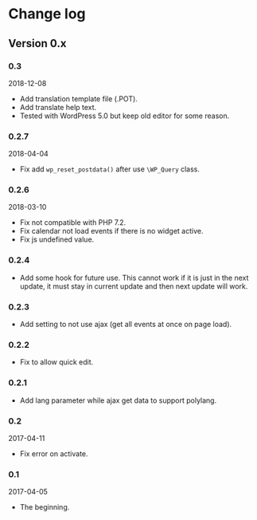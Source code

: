# Change log

## Version 0.x

### 0.3
2018-12-08

* Add translation template file (.POT).
* Add translate help text.
* Tested with WordPress 5.0 but keep old editor for some reason.

### 0.2.7
2018-04-04

* Fix add `wp_reset_postdata()` after use `\WP_Query` class.

### 0.2.6
2018-03-10

* Fix not compatible with PHP 7.2.
* Fix calendar not load events if there is no widget active.
* Fix js undefined value.

### 0.2.4
* Add some hook for future use. This cannot work if it is just in the next update, it must stay in current update and then next update will work.

### 0.2.3
* Add setting to not use ajax (get all events at once on page load).

### 0.2.2
* Fix to allow quick edit.

### 0.2.1
* Add lang parameter while ajax get data to support polylang.

### 0.2
2017-04-11

* Fix error on activate.

### 0.1
2017-04-05

* The beginning.